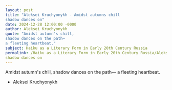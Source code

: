 ```yaml
---
layout: post
title: "Aleksei Kruchyonykh - Amidst autumns chill
shadow dances on"
date: 2024-12-28 12:00:00 -0000
author: Aleksei Kruchyonykh
quote: "Amidst autumn's chill,
shadow dances on the path—
a fleeting heartbeat."
subject: Haiku as a Literary Form in Early 20th Century Russia
permalink: /Haiku as a Literary Form in Early 20th Century Russia/Aleksei Kruchyonykh/Aleksei Kruchyonykh - Amidst autumns chill
shadow dances on
---
```


Amidst autumn's chill,
shadow dances on the path—
a fleeting heartbeat.

- Aleksei Kruchyonykh
